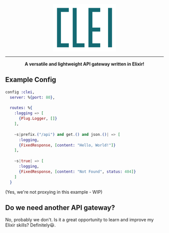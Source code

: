 <p align="center">
  <img src="assets/logo.png" width=200>
</p>

---

<p align="center">
<b>A versatile and lightweight API gateway written in Elixir!</b>
</p>

## Example Config

```elixir
config :clei,
  server: %{port: 80},

  routes: %{
    :logging => [
      {Plug.Logger, []}
    ],

    ~s|prefix.("/api") and get.() and json.()| => [
      :logging,
      {FixedResponse, [content: "Hello, World!"]}
    ],

    ~s|true| => [
      :logging,
      {FixedResponse, [content: "Not Found", status: 404]}
    ]
  }
```
(Yes, we're not proxying in this example - WIP)

## Do we need another API gateway?
No, probably we don't. Is it a great opportunity to learn and improve my Elixir skills? Definitely😃.